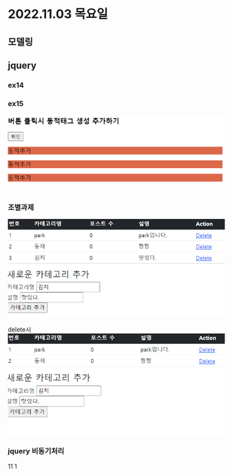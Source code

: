 # 2022.11.03 목요일

## 모델링

## jquery

### ex14

### ex15

![](2022-11-03-10-56-05.png)

### 조별과제

![](2022-11-03-14-04-32.png)

delete시
![](2022-11-03-14-04-53.png)

### jquery 비동기처리

11
1
